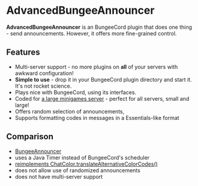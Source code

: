 # AdvancedBungeeAnnouncer

**AdvancedBungeeAnnouncer** is an BungeeCord plugin that does one thing - send announcements. However, it offers more fine-grained control.

## Features

 * Multi-server support - no more plugins on **all** of your servers with awkward configuration!
 * **Simple to use** - drop it in your BungeeCord plugin directory and start it. It's not rocket science.
 * Plays nice with BungeeCord, using its interfaces.
 * Coded for [a large minigames server](http://thechunk.net) - perfect for all servers, small and large!
 * Offers random selection of announcements,
 * Supports formatting codes in messages in a Essentials-like format

## Comparison

 * [BungeeAnnouncer](https://github.com/Favorlock/BungeeAnnouncer)
  * uses a Java Timer instead of BungeeCord's scheduler
  * [reimplements ChatColor.translateAlternativeColorCodes()](https://github.com/Favorlock/BungeeAnnouncer/blob/master/src/main/java/com/gmail/favorlock/bungeeannouncer/utils/FontFormat.java)
  * does not allow use of randomized announcements
  * does not have multi-server support
